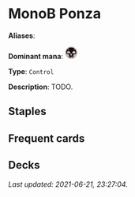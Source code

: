 # MonoB Ponza

**Aliases**: 

**Dominant mana**: <img src="../resources/images/mana/B.png" width="25"/>

**Type**: `Control`

**Description**: TODO.

## **Staples**



## **Frequent cards**



## **Decks**



*Last updated: 2021-06-21, 23:27:04.*

